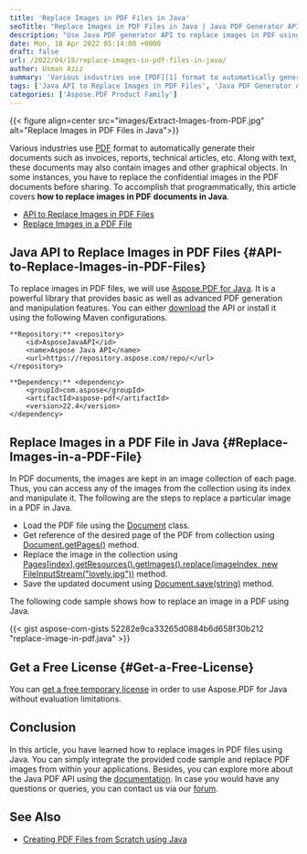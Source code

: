 ```yaml
---
title: 'Replace Images in PDF Files in Java'
seoTitle: "Replace Images in PDF Files in Java | Java PDF Generator API"
description: "Use Java PDF generator API to replace images in PDF using Java. Replace the desired image on a particular page using its index programmatically."
date: Mon, 18 Apr 2022 05:14:00 +0000
draft: false
url: /2022/04/18/replace-images-in-pdf-files-in-java/
author: Usman Aziz
summary: 'Various industries use [PDF][1] format to automatically generate their documents such as invoices, reports, technical articles, etc. Along with text, these documents may also contain images and other graphical objects. In some instances, you have to replace the confidential images in the PDF documents before sharing. To accomplish that programmatically, this article covers **how to replace images in PDF documents in Java**.'
tags: ['Java API to Replace Images in PDF Files', 'Java PDF Generator API', 'Replace Images in a PDF File in Java']
categories: ['Aspose.PDF Product Family']
---
```




{{< figure align=center src="images/Extract-Images-from-PDF.jpg" alt="Replace Images in PDF Files in Java">}}


Various industries use [PDF][2] format to automatically generate their documents such as invoices, reports, technical articles, etc. Along with text, these documents may also contain images and other graphical objects. In some instances, you have to replace the confidential images in the PDF documents before sharing. To accomplish that programmatically, this article covers **how to replace images in PDF documents in Java**.

*   [API to Replace Images in PDF Files][3]
*   [Replace Images in a PDF File][4]

## Java API to Replace Images in PDF Files {#API-to-Replace-Images-in-PDF-Files}

To replace images in PDF files, we will use [Aspose.PDF for Java][5]. It is a powerful library that provides basic as well as advanced PDF generation and manipulation features. You can either [download][6] the API or install it using the following Maven configurations.

```
**Repository:** <repository>
    <id>AsposeJavaAPI</id>
    <name>Aspose Java API</name>
    <url>https://repository.aspose.com/repo/</url>
</repository>

**Dependency:** <dependency>
    <groupId>com.aspose</groupId>
    <artifactId>aspose-pdf</artifactId>
    <version>22.4</version>
</dependency>
```

## Replace Images in a PDF File in Java {#Replace-Images-in-a-PDF-File}

In PDF documents, the images are kept in an image collection of each page. Thus, you can access any of the images from the collection using its index and manipulate it. The following are the steps to replace a particular image in a PDF in Java.

*   Load the PDF file using the [Document][7] class.
*   Get reference of the desired page of the PDF from collection using [Document.getPages()][8] method.
*   Replace the image in the collection using [Pages\[index\].getResources().getImages().replace(imageIndex, new FileInputStream("lovely.jpg"))][9] method.
*   Save the updated document using [Document.save(string)][10] method.

The following code sample shows how to replace an image in a PDF using Java.

{{< gist aspose-com-gists 52282e9ca33265d0884b6d658f30b212 "replace-image-in-pdf.java" >}}

## Get a Free License {#Get-a-Free-License}

You can [get a free temporary license][11] in order to use Aspose.PDF for Java without evaluation limitations.

## Conclusion

In this article, you have learned how to replace images in PDF files using Java. You can simply integrate the provided code sample and replace PDF images from within your applications. Besides, you can explore more about the Java PDF API using the [documentation][12]. In case you would have any questions or queries, you can contact us via our [forum][13].

## See Also

*   [Creating PDF Files from Scratch using Java][14]




[1]: https://docs.fileformat.com/pdf/
[2]: https://docs.fileformat.com/pdf/
[3]: #API-to-Replace-Images-in-PDF-Files
[4]: #Replace-Images-in-a-PDF-File
[5]: https://products.aspose.com/pdf/java/
[6]: https://downloads.aspose.com/pdf/java
[7]: https://apireference.aspose.com/pdf/java/com.aspose.pdf/Document
[8]: https://apireference.aspose.com/pdf/java/com.aspose.pdf/PageCollection
[9]: https://apireference.aspose.com/pdf/java/com.aspose.pdf/XImageCollection#replace-int-java.io.InputStream-
[10]: https://apireference.aspose.com/pdf/java/com.aspose.pdf/Document#save-java.lang.String-
[11]: https://purchase.aspose.com/temporary-license
[12]: https://docs.aspose.com/pdf/java/
[13]: https://forum.aspose.com/
[14]: https://blog.aspose.com/2020/12/31/create-pdf-files-in-java/




